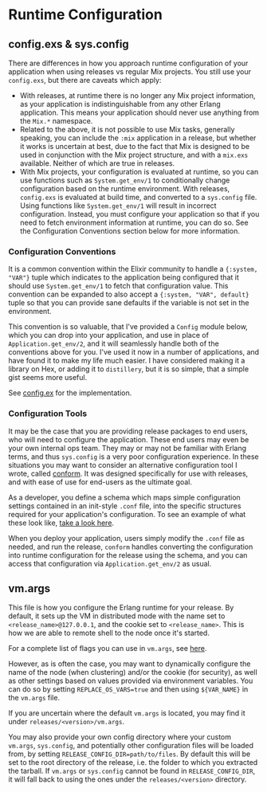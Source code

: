 # Runtime Configuration

## config.exs & sys.config

There are differences in how you approach runtime configuration of your application
when using releases vs regular Mix projects. You still use your `config.exs`, but
there are caveats which apply:

- With releases, at runtime there is no longer any Mix project information, as your
  application is indistinguishable from any other Erlang application. This means your
  application should never use anything from the `Mix.*` namespace.
- Related to the above, it is not possible to use Mix tasks, generally speaking, you
  can include the `:mix` application in a release, but whether it works is uncertain at
  best, due to the fact that Mix is designed to be used in conjunction with the Mix project
  structure, and with a `mix.exs` available. Neither of which are true in releases.
- With Mix projects, your configuration is evaluated at runtime, so you can use
  functions such as `System.get_env/1` to conditionally change configuration
  based on the runtime environment. With releases, `config.exs` is evaluated at
  build time, and converted to a `sys.config` file. Using functions like
  `System.get_env/1` will result in incorrect configuration. Instead, you must configure
  your application so that if you need to fetch environment information at runtime, you
  can do so. See the Configuration Conventions section below for more information.

### Configuration Conventions

It is a common convention within the Elixir community to handle a `{:system, "VAR"}` tuple
which indicates to the application being configured that it should use `System.get_env/1` to
fetch that configuration value. This convention can be expanded to also accept a `{:system, "VAR", default}`
tuple so that you can provide sane defaults if the variable is not set in the environment.

This convention is so valuable, that I've provided a `Config` module below, which you can drop into
your application, and use in place of `Application.get_env/2`, and it will seamlessly handle both of the
conventions above for you. I've used it now in a number of applications, and have found it to make
my life much easier. I have considered making it a library on Hex, or adding it to `distillery`, but
it is so simple, that a simple gist seems more useful.

See [config.ex](https://gist.github.com/bitwalker/a4f73b33aea43951fe19b242d06da7b9) for the implementation.

### Configuration Tools

It may be the case that you are providing release packages to end users, who will need to configure the
application. These end users may even be your own internal ops team. They may or may not be familiar with
Erlang terms, and thus `sys.config` is a very poor configuration experience. In these situations you may
want to consider an alternative configuration tool I wrote, called [conform](https://github.com/bitwalker/conform).
It was designed specifically for use with releases, and with ease of use for end-users as the ultimate goal.

As a developer, you define a schema which maps simple configuration settings contained in an init-style `.conf` file,
into the specific structures required for your application's configuration. To see an example of what these look
like, [take a look here](https://github.com/bitwalker/conform#conf-files-and-schema-files).

When you deploy your application, users simply modify the `.conf` file as needed, and run the release, `conform` handles
converting the configuration into runtime configuration for the release using the schema, and you can access that
configuration via `Application.get_env/2` as usual.

## vm.args

This file is how you configure the Erlang runtime for your release. By default, it sets up the VM in distributed mode
with the name set to `<release_name>@127.0.0.1`, and the cookie set to `<release_name>`. This is how we are able to
remote shell to the node once it's started.

For a complete list of flags you can use in `vm.args`, see [here](http://erlang.org/doc/man/erl.html).

However, as is often the case, you may want to dynamically configure the name of the node (when clustering) and/or
the cookie (for security), as well as other settings based on values provided via environment variables. You can do
so by setting `REPLACE_OS_VARS=true` and then using `${VAR_NAME}` in the `vm.args` file.

If you are uncertain where the default `vm.args` is located, you may find it under `releases/<version>/vm.args`.

You may also provide your own config directory where your custom `vm.args`, `sys.config`, and potentially other
configuration files will be loaded from, by setting `RELEASE_CONFIG_DIR=path/to/files`. By default this will be set
to the root directory of the release, i.e. the folder to which you extracted the tarball. If `vm.args` or `sys.config`
cannot be found in `RELEASE_CONFIG_DIR`, it will fall back to using the ones under the `releases/<version>` directory.
